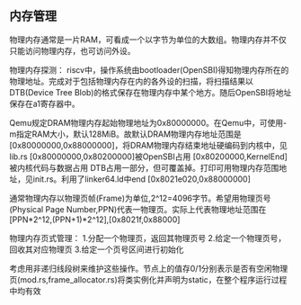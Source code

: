 内存管理
------
物理内存通常是一片RAM，可看成一个以字节为单位的大数组。物理内存并不仅只能访问物理内存，也可访问外设。

物理内存探测：
riscv中，操作系统由bootloader(OpenSBI)得知物理内存所在的物理地址。完成对于包括物理内存在内的各外设的扫描，将扫描结果以DTB(Device Tree Blob)的格式保存在物理内存中某个地方。随后OpenSBI将地址保存在a1寄存器中。

Qemu规定DRAM物理内存起始物理地址为0x80000000。在Qemu中，可使用-m指定RAM大小，默认128MiB。故默认DRAM物理内存地址范围是[0x80000000,0x88000000]，将DRAM物理内存结束地址硬编码到内核中，见lib.rs 
[0x80000000,0x80200000]被OpenSBI占用
[0x80200000,KernelEnd]被内核代码与数据占用
DTB占用一部分，但可覆盖掉。打印可用物理内存范围地址，见init.rs。利用了linker64.ld中end [0x8021e020,0x88000000]

通常物理内存以物理页帧(Frame)为单位,2^12=4096字节。希望用物理页号(Physical Page Number,PPN)代表一物理页。实际上代表物理地址范围在[PPN*2^12,(PPN+1)*2^12],[0x8021f,0x88000]

物理内存页式管理：
1.分配一个物理页，返回其物理页号
2.给定一个物理页号，回收其对应物理页
3.给定一个页号区间进行初始化

考虑用非递归线段树来维护这些操作。节点上的值存0/1分别表示是否有空闲物理页(mod.rs,frame_allocator.rs)将类实例化并声明为static，在整个程序运行过程中均有效